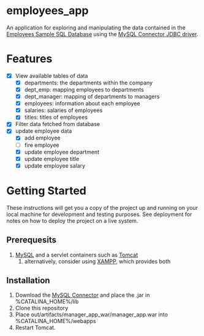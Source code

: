 # employees_app
An application for exploring and manipulating the data contained in the [Employees Sample SQL Database](https://dev.mysql.com/doc/employee/en) using the [MySQL Connector JDBC driver](https://dev.mysql.com/downloads/connector/j/5.1.html). 

# Features
- [x] View available tables of data
    - [x] departments: the departments within the company
    - [x] dept_emp: mapping employees to departments
    - [x] dept_manager: mapping of departments to managers
    - [x] employees: information about each employee
    - [x] salaries: salaries of employees
    - [x] titles: titles of employees
- [x] Filter data fetched from database
- [x] update employee data
    - [x] add employee
    - [ ] fire employee        
    - [x] update employee department 
    - [x] update employee title 
    - [x] update employee salary 
    
# Getting Started
These instructions will get you a copy of the project up and running on your local machine for development and testing purposes. See deployment for notes on how to deploy the project on a live system.

## Prerequesits
1. [MySQL](https://www.mysql.com/downloads/) and a servlet containers such as [Tomcat](https://tomcat.apache.org/download-70.cgi)
    1. alternatively, consider using [XAMPP](https://www.apachefriends.org/index.html), which provides both
    
## Installation
1. Download the [MySQL Connector](https://www.mysql.com/products/connector/) and place the .jar in %CATALINA_HOME%/lib
2. Clone this repository
3. Place out/artifacts/manager_app_war/manager_app.war into %CATALINA_HOME%/webapps
4. Restart Tomcat. 
